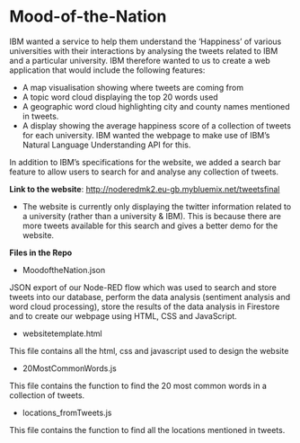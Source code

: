 # Mood-of-the-Nation

IBM wanted a service to help them understand the ‘Happiness’ of various universities with their interactions by analysing the tweets related to IBM and a particular university. IBM therefore wanted to us to create a web application that would include the following features:

-	A map visualisation showing where tweets are coming from
-	A topic word cloud displaying the top 20 words used
-	A geographic word cloud highlighting city and county names mentioned in tweets. 
-	A display showing the average happiness score of a collection of tweets for each university. IBM wanted the webpage to make use of IBM’s Natural Language       Understanding API for this. 

In addition to IBM’s specifications for the website, we added a search bar feature to allow users to search for and analyse any collection of tweets.


**Link to the website**: http://noderedmk2.eu-gb.mybluemix.net/tweetsfinal
- The website is currently only displaying the twitter information related to a university (rather than a university & IBM). This is because there are more tweets available for this search and gives a better demo for the website.

**Files in the Repo**


- MoodoftheNation.json

JSON export of our Node-RED flow which was used to search and store tweets into our database, perform the data analysis (sentiment analysis and word cloud processing), store the results of the data analysis in Firestore and to create our webpage using HTML, CSS and JavaScript.

- websitetemplate.html

This file contains all the html, css and javascript used to design the website

- 20MostCommonWords.js

This file contains the function to find the 20 most common words in a collection of tweets. 

- locations_fromTweets.js

This file contains the function to find all the locations mentioned in tweets. 
   



